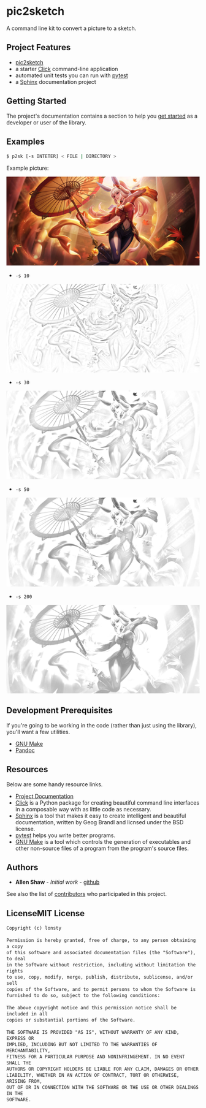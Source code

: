 # pic2sketch

A command line kit to convert a picture to a sketch.

## Project Features

* [pic2sketch](http://pic2sketch.readthedocs.io/)
* a starter [Click](http://click.pocoo.org/5/) command-line application
* automated unit tests you can run with [pytest](https://docs.pytest.org/en/latest/)
* a [Sphinx](http://www.sphinx-doc.org/en/master/) documentation project

## Getting Started

The project's documentation contains a section to help you
[get started](https://pic2sketch.readthedocs.io/en/latest/getting_started.html) as a developer or
user of the library.

## Examples

```sh
$ p2sk [-s INTETER] < FILE | DIRECTORY >
```

Example picture:

![](examples/gsl.jpg)

- `-s 10`

![](examples/gsl_10.jpg)

- `-s 30`

![](examples/gsl_30.jpg)

- `-s 50`

![](examples/gsl_50.jpg)

- `-s 200`

![](examples/gsl_200.jpg)

## Development Prerequisites

If you're going to be working in the code (rather than just using the library), you'll want a few utilities.

* [GNU Make](https://www.gnu.org/software/make/)
* [Pandoc](https://pandoc.org/)

## Resources

Below are some handy resource links.

* [Project Documentation](http://pic2sketch.readthedocs.io/)
* [Click](http://click.pocoo.org/5/) is a Python package for creating beautiful command line interfaces in a composable way with as little code as necessary.
* [Sphinx](http://www.sphinx-doc.org/en/master/) is a tool that makes it easy to create intelligent and beautiful documentation, written by Geog Brandl and licnsed under the BSD license.
* [pytest](https://docs.pytest.org/en/latest/) helps you write better programs.
* [GNU Make](https://www.gnu.org/software/make/) is a tool which controls the generation of executables and other non-source files of a program from the program's source files.


## Authors

* **Allen Shaw** - *Initial work* - [github](https://github.com/lonsty)

See also the list of [contributors](https://github.com/lonsty/pic2sketch/contributors) who participated in this project.

## LicenseMIT License

```
Copyright (c) lonsty

Permission is hereby granted, free of charge, to any person obtaining a copy
of this software and associated documentation files (the "Software"), to deal
in the Software without restriction, including without limitation the rights
to use, copy, modify, merge, publish, distribute, sublicense, and/or sell
copies of the Software, and to permit persons to whom the Software is
furnished to do so, subject to the following conditions:

The above copyright notice and this permission notice shall be included in all
copies or substantial portions of the Software.

THE SOFTWARE IS PROVIDED "AS IS", WITHOUT WARRANTY OF ANY KIND, EXPRESS OR
IMPLIED, INCLUDING BUT NOT LIMITED TO THE WARRANTIES OF MERCHANTABILITY,
FITNESS FOR A PARTICULAR PURPOSE AND NONINFRINGEMENT. IN NO EVENT SHALL THE
AUTHORS OR COPYRIGHT HOLDERS BE LIABLE FOR ANY CLAIM, DAMAGES OR OTHER
LIABILITY, WHETHER IN AN ACTION OF CONTRACT, TORT OR OTHERWISE, ARISING FROM,
OUT OF OR IN CONNECTION WITH THE SOFTWARE OR THE USE OR OTHER DEALINGS IN THE
SOFTWARE.
```
